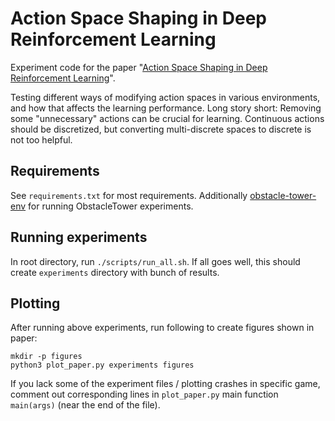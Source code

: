 # Action Space Shaping in Deep Reinforcement Learning

Experiment code for the paper "[Action Space Shaping in Deep Reinforcement Learning](https://arxiv.org/abs/2004.00980)".

Testing different ways of modifying action spaces in various environments, and how that affects the learning performance.
Long story short: Removing some "unnecessary" actions can be crucial for learning. Continuous actions should be discretized,
but converting multi-discrete spaces to discrete is not too helpful.

## Requirements

See `requirements.txt` for most requirements. Additionally [obstacle-tower-env](https://github.com/Unity-Technologies/obstacle-tower-env) for running ObstacleTower experiments.

## Running experiments

In root directory, run `./scripts/run_all.sh`. If all goes well, this should create `experiments` directory
with bunch of results. 

## Plotting

After running above experiments, run following to create figures shown in paper:

```
mkdir -p figures
python3 plot_paper.py experiments figures
```

If you lack some of the experiment files / plotting crashes in specific game, comment
out corresponding lines in `plot_paper.py` main function `main(args)` (near the end of the file).

